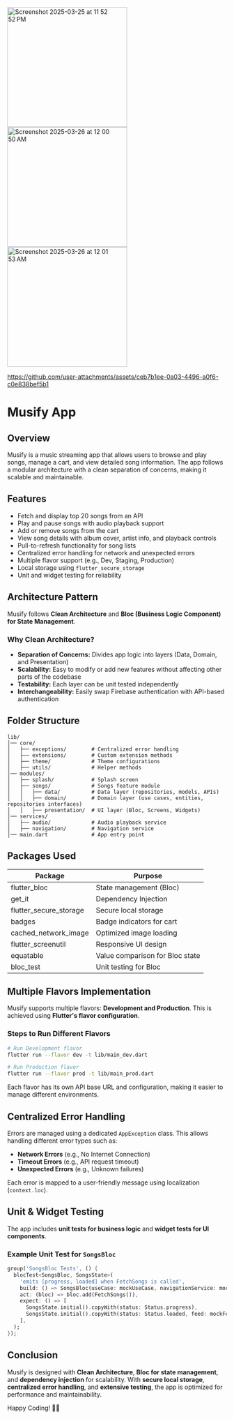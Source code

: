 
<img width="275" alt="Screenshot 2025-03-25 at 11 52 52 PM" src="https://github.com/user-attachments/assets/5ed17190-61de-4530-b814-be030810c5b5" />  

<img width="275" alt="Screenshot 2025-03-26 at 12 00 50 AM" src="https://github.com/user-attachments/assets/f164c29e-20ee-49d3-bdfc-0b6bcf81047d" />

<img width="275" alt="Screenshot 2025-03-26 at 12 01 53 AM" src="https://github.com/user-attachments/assets/50fe0eba-54f9-4536-b01a-28aee3998678" />

https://github.com/user-attachments/assets/ceb7b1ee-0a03-4496-a0f6-c0e838bef5b1


# Musify App

## Overview
Musify is a music streaming app that allows users to browse and play songs, manage a cart, and view detailed song information. The app follows a modular architecture with a clean separation of concerns, making it scalable and maintainable.

## Features
- Fetch and display top 20 songs from an API
- Play and pause songs with audio playback support
- Add or remove songs from the cart
- View song details with album cover, artist info, and playback controls
- Pull-to-refresh functionality for song lists
- Centralized error handling for network and unexpected errors
- Multiple flavor support (e.g., Dev, Staging, Production)
- Local storage using `flutter_secure_storage`
- Unit and widget testing for reliability

## Architecture Pattern
Musify follows **Clean Architecture** and **Bloc (Business Logic Component) for State Management**.

### Why Clean Architecture?
- **Separation of Concerns:** Divides app logic into layers (Data, Domain, and Presentation)
- **Scalability:** Easy to modify or add new features without affecting other parts of the codebase
- **Testability:** Each layer can be unit tested independently
- **Interchangeability:** Easily swap Firebase authentication with API-based authentication

## Folder Structure
```
lib/
│── core/
│   ├── exceptions/        # Centralized error handling
│   ├── extensions/        # Custom extension methods
│   ├── theme/             # Theme configurations
│   ├── utils/             # Helper methods
│── modules/
│   ├── splash/            # Splash screen
│   ├── songs/             # Songs feature module
│   │   ├── data/          # Data layer (repositories, models, APIs)
│   │   ├── domain/        # Domain layer (use cases, entities, repositories interfaces)
│   │   ├── presentation/  # UI layer (Bloc, Screens, Widgets)
│── services/
│   ├── audio/             # Audio playback service
│   ├── navigation/        # Navigation service
│── main.dart              # App entry point
```

## Packages Used
| Package                 | Purpose |
|-------------------------|---------|
| flutter_bloc            | State management (Bloc) |
| get_it                  | Dependency Injection |
| flutter_secure_storage  | Secure local storage |
| badges                  | Badge indicators for cart |
| cached_network_image    | Optimized image loading |
| flutter_screenutil      | Responsive UI design |
| equatable               | Value comparison for Bloc state |
| bloc_test               | Unit testing for Bloc |

## Multiple Flavors Implementation
Musify supports multiple flavors: **Development and Production**. This is achieved using **Flutter's flavor configuration**.

### Steps to Run Different Flavors
```sh
# Run Development flavor
flutter run --flavor dev -t lib/main_dev.dart

# Run Production flavor
flutter run --flavor prod -t lib/main_prod.dart
```

Each flavor has its own API base URL and configuration, making it easier to manage different environments.

## Centralized Error Handling
Errors are managed using a dedicated `AppException` class. This allows handling different error types such as:
- **Network Errors** (e.g., No Internet Connection)
- **Timeout Errors** (e.g., API request timeout)
- **Unexpected Errors** (e.g., Unknown failures)

Each error is mapped to a user-friendly message using localization (`context.loc`).

## Unit & Widget Testing
The app includes **unit tests for business logic** and **widget tests for UI components**.

### Example Unit Test for `SongsBloc`
```dart
group('SongsBloc Tests', () {
  blocTest<SongsBloc, SongsState>(
    'emits [progress, loaded] when FetchSongs is called',
    build: () => SongsBloc(useCase: mockUseCase, navigationService: mockNavService),
    act: (bloc) => bloc.add(FetchSongs()),
    expect: () => [
      SongsState.initial().copyWith(status: Status.progress),
      SongsState.initial().copyWith(status: Status.loaded, feed: mockFeed),
    ],
  );
});
```

## Conclusion
Musify is designed with **Clean Architecture**, **Bloc for state management**, and **dependency injection** for scalability. With **secure local storage**, **centralized error handling**, and **extensive testing**, the app is optimized for performance and maintainability.

Happy Coding! 🎵🚀

